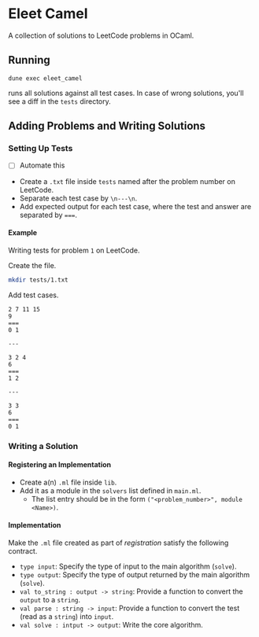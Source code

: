 # Eleet Camel

A collection of solutions to LeetCode problems in OCaml.

## Running

```
dune exec eleet_camel
```

runs all solutions against all test cases. In case of wrong solutions, you'll
see a diff in the `tests` directory.

## Adding Problems and Writing Solutions

### Setting Up Tests

- [ ] Automate this

- Create a `.txt` file inside `tests` named after the problem number on
LeetCode.
- Separate each test case by `\n---\n`.
- Add expected output for each test case, where the test and answer are
separated by `===`.

#### Example

Writing tests for problem `1` on LeetCode.

Create the file.

```bash
mkdir tests/1.txt
```

Add test cases.

```
2 7 11 15
9
===
0 1

---

3 2 4
6
===
1 2

---

3 3
6
===
0 1
```

### Writing a Solution

#### Registering an Implementation

- Create a(n) `.ml` file inside `lib`.
- Add it as a module in the `solvers` list defined in `main.ml`.
  - The list entry should be in the form `("<problem_number>", module <Name>)`.

#### Implementation

Make the `.ml` file created as part of _registration_ satisfy the following contract.

- `type input`: Specify the type of input to the main algorithm (`solve`).
- `type output`: Specify the type of output returned by the main algorithm
(`solve`).
- `val to_string : output -> string`: Provide a function to convert the
`output` to a `string`.
- `val parse : string -> input`: Provide a function to convert the test (read as
a `string`) into `input`.
- `val solve : intput -> output`: Write the core algorithm.
